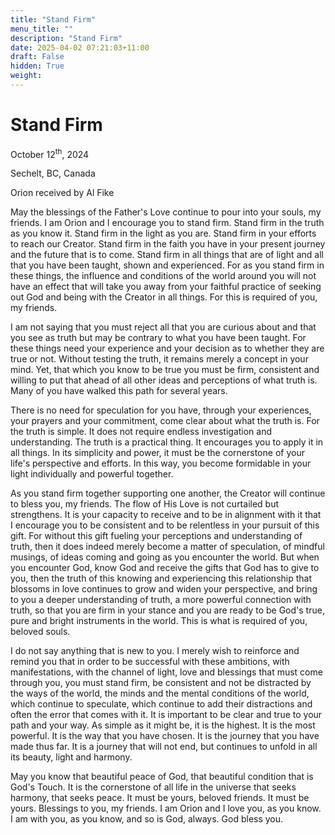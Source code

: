 ```yaml
---
title: "Stand Firm"
menu_title: ""
description: "Stand Firm"
date: 2025-04-02 07:21:03+11:00
draft: False
hidden: True
weight:
---
```

# Stand Firm

October 12<sup>th</sup>, 2024

Sechelt, BC, Canada

Orion received by Al Fike

May the blessings of the Father's Love continue to pour into your souls, my friends. I am Orion and I encourage you to stand firm. Stand firm in the truth as you know it. Stand firm in the light as you are. Stand firm in your efforts to reach our Creator. Stand firm in the faith you have in your present journey and the future that is to come. Stand firm in all things that are of light and all that you have been taught, shown and experienced. For as you stand firm in these things, the influence and conditions of the world around you will not have an effect that will take you away from your faithful practice of seeking out God and being with the Creator in all things. For this is required of you, my friends.

I am not saying that you must reject all that you are curious about and that you see as truth but may be contrary to what you have been taught. For these things need your experience and your decision as to whether they are true or not. Without testing the truth, it remains merely a concept in your mind. Yet, that which you know to be true you must be firm, consistent and willing to put that ahead of all other ideas and perceptions of what truth is. Many of you have walked this path for several years.

There is no need for speculation for you have, through your experiences, your prayers and your commitment, come clear about what the truth is. For the truth is simple. It does not require endless investigation and understanding. The truth is a practical thing. It encourages you to apply it in all things. In its simplicity and power, it must be the cornerstone of your life's perspective and efforts. In this way, you become formidable in your light individually and powerful together.

As you stand firm together supporting one another, the Creator will continue to bless you, my friends. The flow of His Love is not curtailed but strengthens. It is your capacity to receive and to be in alignment with it that I encourage you to be consistent and to be relentless in your pursuit of this gift. For without this gift fueling your perceptions and understanding of truth, then it does indeed merely become a matter of speculation, of mindful musings, of ideas coming and going as you encounter the world. But when you encounter God, know God and receive the gifts that God has to give to you, then the truth of this knowing and experiencing this relationship that blossoms in love continues to grow and widen your perspective, and bring to you a deeper understanding of truth, a more powerful connection with truth, so that you are firm in your stance and you are ready to be God's true, pure and bright instruments in the world. This is what is required of you, beloved souls.

I do not say anything that is new to you. I merely wish to reinforce and remind you that in order to be successful with these ambitions, with manifestations, with the channel of light, love and blessings that must come through you, you must stand firm, be consistent and not be distracted by the ways of the world, the minds and the mental conditions of the world, which continue to speculate, which continue to add their distractions and often the error that comes with it. It is important to be clear and true to your path and your way. As simple as it might be, it is the highest. It is the most powerful. It is the way that you have chosen. It is the journey that you have made thus far. It is a journey that will not end, but continues to unfold in all its beauty, light and harmony.

May you know that beautiful peace of God, that beautiful condition that is God's Touch. It is the cornerstone of all life in the universe that seeks harmony, that seeks peace. It must be yours, beloved friends. It must be yours. Blessings to you, my friends. I am Orion and I love you, as you know. I am with you, as you know, and so is God, always. God bless you.
